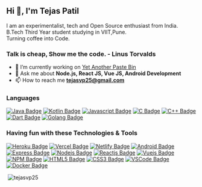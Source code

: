 ## Hi 👋, I'm Tejas Patil

I am an experimentalist, tech and Open Source enthusiast from India.<br> 
B.Tech Third Year student studying in VIIT,Pune.<br> 
Turning coffee into Code.

### Talk is cheap, Show me the code. - Linus Torvalds



- 🔭 I’m currently working on [Yet Another Paste Bin](https://github.com/Yet-Another-Paste-Bin)
- 💬 Ask me about **Node.js, React JS, Vue JS, Android Development**
- 📫 How to reach me **tejasvp25@gmail.com**

### Languages
[![Java Badge](https://img.shields.io/badge/-Java-007396?style=for-the-badge&labelColor=0d1117&logo=java&logoColor=007396)](#)
[![Kotlin Badge](https://img.shields.io/badge/-kotlin-7F52FF?style=for-the-badge&labelColor=0d1117&logo=kotlin&logoColor=7F52FF)](#)
[![Javascript Badge](https://img.shields.io/badge/-Javascript-F0DB4F?style=for-the-badge&labelColor=0d1117&logo=javascript&logoColor=F0DB4F)](#)
[![C Badge](https://img.shields.io/badge/-c%20Language-A8B9CC?style=for-the-badge&labelColor=0d1117&logo=c&logoColor=A8B9CC)](#)
[![C++ Badge](https://img.shields.io/badge/-c++-00599C?style=for-the-badge&labelColor=0d1117&logo=cplusplus&logoColor=00599C)](#)
[![Dart Badge](https://img.shields.io/badge/-dart-0175C2?style=for-the-badge&labelColor=0d1117&logo=dart&logoColor=0175C2)](#)
[![Golang Badge](https://img.shields.io/badge/-Golang-00ADD8?style=for-the-badge&labelColor=0d1117&logo=go&logoColor=00ADD8)](#)

### Having fun with these Technologies & Tools
[![Heroku Badge](https://img.shields.io/badge/-Heroku-430098?style=for-the-badge&labelColor=0d1117&logo=heroku&logoColor=430098)](#)
[![Vercel Badge](https://img.shields.io/badge/-Vercel-FFFFFF?style=for-the-badge&labelColor=0d1117&logo=vercel&logoColor=FFFFFF)](#)
[![Netlify Badge](https://img.shields.io/badge/-Netlify-00C7B7?style=for-the-badge&labelColor=0d1117&logo=netlify&logoColor=00C7B7)](#)
[![Android Badge](https://img.shields.io/badge/-Android-3DDC84?style=for-the-badge&labelColor=0d1117&logo=android&logoColor=3DDC84)](#)
[![Express Badge](https://img.shields.io/badge/-Expressjs-000000?style=for-the-badge&labelColor=0d1117&logo=express&logoColor=FFFFFF)](#)
[![Nodejs Badge](https://img.shields.io/badge/-Nodejs-3C873A?style=for-the-badge&labelColor=0d1117&logo=node.js&logoColor=3C873A)](#)
[![Reactjs Badge](https://img.shields.io/badge/-React%20js-61DAFB?style=for-the-badge&labelColor=0d1117&logo=react&logoColor=61DAFB)](#)
[![Vuejs Badge](https://img.shields.io/badge/-Vuejs-4FC08D?style=for-the-badge&labelColor=0d1117&logo=vue.js&logoColor=4FC08D)](#)
[![NPM Badge](https://img.shields.io/badge/-npm-CB3837?style=for-the-badge&labelColor=0d1117&logo=npm&logoColor=CB3837)](#)
[![HTML5 Badge](https://img.shields.io/badge/-HTML5-E34F26?style=for-the-badge&labelColor=0d1117&logo=HTML5&logoColor=E34F26)](#)
[![CSS3 Badge](https://img.shields.io/badge/-CSS3-1572B6?style=for-the-badge&labelColor=0d1117&logo=CSS3&logoColor=1572B6)](#)
[![VSCode Badge](https://img.shields.io/badge/-VSCode-007ACC?style=for-the-badge&labelColor=0d1117&logo=visual-studio-code&logoColor=007ACC)](#)
[![Docker Badge](https://img.shields.io/badge/-Docker-2496ED?style=for-the-badge&labelColor=0d1117&logo=docker&logoColor=2496ED)](#)
<p>&nbsp;<img align="center" src="https://github-readme-stats.vercel.app/api?username=tejasvp25&show_icons=true" alt="tejasvp25" /></p>


